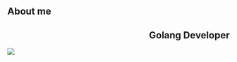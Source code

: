 ## About me
<div>
  <div align = right>
    <h2>Golang Developer</h2>
  </div>
  <img src="https://github-readme-stats.vercel.app/api/top-langs/?username=P1ecful&size_weight=0.5&count_weight=0.5&theme=github_dark"/>
</div>
